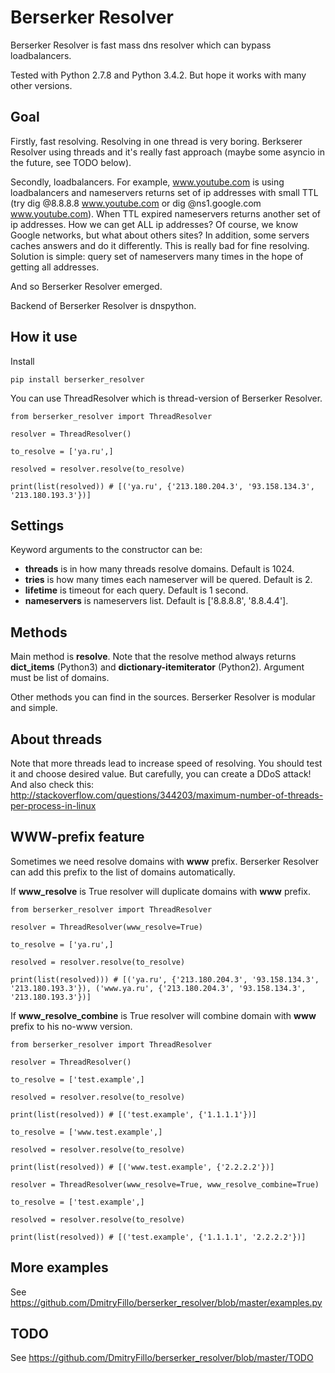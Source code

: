 Berserker Resolver
==================

Berserker Resolver is fast mass dns resolver which can bypass loadbalancers.

Tested with Python 2.7.8 and Python 3.4.2. But hope it works with many other versions.

Goal
----

Firstly, fast resolving. Resolving in one thread is very boring. Berkserer Resolver using threads and it's really fast approach (maybe some asyncio in the future, see TODO below).

Secondly, loadbalancers. For example, www.youtube.com is using loadbalancers and nameservers returns set of ip addresses with small TTL (try dig @8.8.8.8 www.youtube.com or dig @ns1.google.com www.youtube.com).
When TTL expired nameservers returns another set of ip addresses. How we can get ALL ip addresses? Of course, we know Google networks, but what about others sites?
In addition, some servers caches answers and do it differently. This is really bad for fine resolving. Solution is simple: query set of nameservers many times in the hope of getting all addresses.

And so Berserker Resolver emerged.

Backend of Berserker Resolver is dnspython.

How it use
----------

Install

    pip install berserker_resolver

You can use ThreadResolver which is thread-version of Berserker Resolver.

    from berserker_resolver import ThreadResolver

    resolver = ThreadResolver()

    to_resolve = ['ya.ru',]

    resolved = resolver.resolve(to_resolve)

    print(list(resolved)) # [('ya.ru', {'213.180.204.3', '93.158.134.3', '213.180.193.3'})]

Settings
--------

Keyword arguments to the constructor can be:

* **threads** is in how many threads resolve domains. Default is 1024.
* **tries** is how many times each nameserver will be quered. Default is 2.
* **lifetime** is timeout for each query. Default is 1 second.
* **nameservers** is nameservers list. Default is ['8.8.8.8', '8.8.4.4'].

Methods
-------

Main method is **resolve**. Note that the resolve method always returns **dict_items** (Python3) and **dictionary-itemiterator** (Python2). Argument must be list of domains.

Other methods you can find in the sources. Berserker Resolver is modular and simple.

About threads
-------------

Note that more threads lead to increase speed of resolving. You should test it and choose desired value. But carefully, you can create a DDoS attack!
And also check this: http://stackoverflow.com/questions/344203/maximum-number-of-threads-per-process-in-linux

WWW-prefix feature
------------------

Sometimes we need resolve domains with **www** prefix. Berserker Resolver can add this prefix to the list of domains automatically.

If **www_resolve** is True resolver will duplicate domains with **www** prefix.

    from berserker_resolver import ThreadResolver

    resolver = ThreadResolver(www_resolve=True)

    to_resolve = ['ya.ru',]

    resolved = resolver.resolve(to_resolve)

    print(list(resolved))) # [('ya.ru', {'213.180.204.3', '93.158.134.3', '213.180.193.3'}), ('www.ya.ru', {'213.180.204.3', '93.158.134.3', '213.180.193.3'})]

If **www_resolve_combine** is True resolver will combine domain with **www** prefix to his no-www version.

    from berserker_resolver import ThreadResolver

    resolver = ThreadResolver()

    to_resolve = ['test.example',]

    resolved = resolver.resolve(to_resolve)

    print(list(resolved)) # [('test.example', {'1.1.1.1'})]

    to_resolve = ['www.test.example',]

    resolved = resolver.resolve(to_resolve)

    print(list(resolved)) # [('www.test.example', {'2.2.2.2'})]

    resolver = ThreadResolver(www_resolve=True, www_resolve_combine=True)

    to_resolve = ['test.example',]

    resolved = resolver.resolve(to_resolve)

    print(list(resolved)) # [('test.example', {'1.1.1.1', '2.2.2.2'})]

More examples
-------------

See https://github.com/DmitryFillo/berserker_resolver/blob/master/examples.py

TODO
-------------

See https://github.com/DmitryFillo/berserker_resolver/blob/master/TODO
